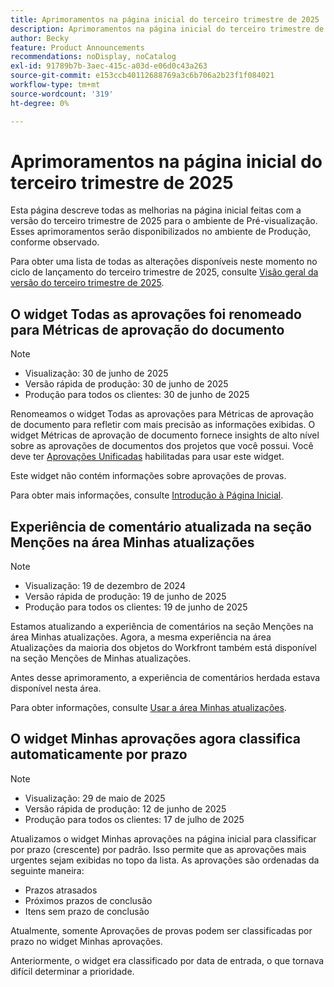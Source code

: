 ```yaml
---
title: Aprimoramentos na página inicial do terceiro trimestre de 2025
description: Aprimoramentos na página inicial do terceiro trimestre de 2025
author: Becky
feature: Product Announcements
recommendations: noDisplay, noCatalog
exl-id: 91789b7b-3aec-415c-a03d-e06d0c43a263
source-git-commit: e153ccb40112688769a3c6b706a2b23f1f084021
workflow-type: tm+mt
source-wordcount: '319'
ht-degree: 0%

---
```


# Aprimoramentos na página inicial do terceiro trimestre de 2025

Esta página descreve todas as melhorias na página inicial feitas com a versão do terceiro trimestre de 2025 para o ambiente de Pré-visualização. Esses aprimoramentos serão disponibilizados no ambiente de Produção, conforme observado.

Para obter uma lista de todas as alterações disponíveis neste momento no ciclo de lançamento do terceiro trimestre de 2025, consulte [Visão geral da versão do terceiro trimestre de 2025](/help/quicksilver/product-announcements/product-releases/25-q3-release-activity/25-q3-release-overview.md).

## O widget Todas as aprovações foi renomeado para Métricas de aprovação do documento

>[!NOTE]
>
>* Visualização: 30 de junho de 2025
>* Versão rápida de produção: 30 de junho de 2025
>* Produção para todos os clientes: 30 de junho de 2025

Renomeamos o widget Todas as aprovações para Métricas de aprovação de documento para refletir com mais precisão as informações exibidas. O widget Métricas de aprovação de documento fornece insights de alto nível sobre as aprovações de documentos dos projetos que você possui. Você deve ter [Aprovações Unificadas](/help/quicksilver/review-and-approve-work/document-reviews-and-approvals/document-approvals-overview.md) habilitadas para usar este widget.

Este widget não contém informações sobre aprovações de provas.

Para obter mais informações, consulte [Introdução à Página Inicial](/help/quicksilver/workfront-basics/using-home/using-the-home-area/get-started-with-home.md).

## Experiência de comentário atualizada na seção Menções na área Minhas atualizações

>[!NOTE]
>
>* Visualização: 19 de dezembro de 2024
>* Versão rápida de produção: 19 de junho de 2025
>* Produção para todos os clientes: 19 de junho de 2025

Estamos atualizando a experiência de comentários na seção Menções na área Minhas atualizações. Agora, a mesma experiência na área Atualizações da maioria dos objetos do Workfront também está disponível na seção Menções de Minhas atualizações.

Antes desse aprimoramento, a experiência de comentários herdada estava disponível nesta área.

Para obter informações, consulte [Usar a área Minhas atualizações](/help/quicksilver/workfront-basics/using-home/using-the-home-area/my-updates-area.md).

## O widget Minhas aprovações agora classifica automaticamente por prazo

>[!NOTE]
>
>* Visualização: 29 de maio de 2025
>* Versão rápida de produção: 12 de junho de 2025
>* Produção para todos os clientes: 17 de julho de 2025

Atualizamos o widget Minhas aprovações na página inicial para classificar por prazo (crescente) por padrão. Isso permite que as aprovações mais urgentes sejam exibidas no topo da lista. As aprovações são ordenadas da seguinte maneira:

* Prazos atrasados
* Próximos prazos de conclusão
* Itens sem prazo de conclusão

Atualmente, somente Aprovações de provas podem ser classificadas por prazo no widget Minhas aprovações.

Anteriormente, o widget era classificado por data de entrada, o que tornava difícil determinar a prioridade.

